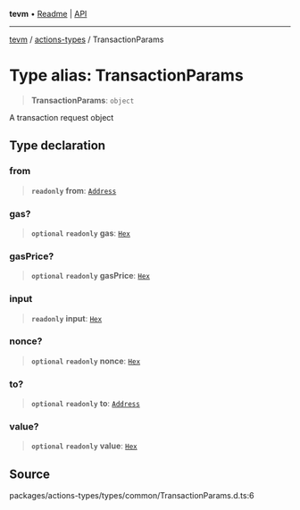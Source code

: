 **tevm** • [Readme](../../README.md) \| [API](../../modules.md)

***

[tevm](../../README.md) / [actions-types](../README.md) / TransactionParams

# Type alias: TransactionParams

> **TransactionParams**: `object`

A transaction request object

## Type declaration

### from

> **`readonly`** **from**: [`Address`](Address.md)

### gas?

> **`optional`** **`readonly`** **gas**: [`Hex`](Hex.md)

### gasPrice?

> **`optional`** **`readonly`** **gasPrice**: [`Hex`](Hex.md)

### input

> **`readonly`** **input**: [`Hex`](Hex.md)

### nonce?

> **`optional`** **`readonly`** **nonce**: [`Hex`](Hex.md)

### to?

> **`optional`** **`readonly`** **to**: [`Address`](Address.md)

### value?

> **`optional`** **`readonly`** **value**: [`Hex`](Hex.md)

## Source

packages/actions-types/types/common/TransactionParams.d.ts:6
